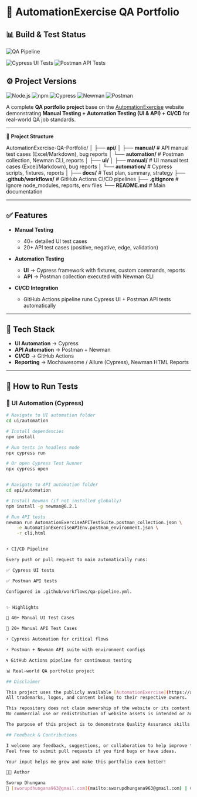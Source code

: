 # 🧪 AutomationExercise QA Portfolio  

## 📊 Build & Test Status

<!-- GitHub Actions QA Pipeline -->
![QA Pipeline](https://github.com/sworup-D/AutomationExercise-QA-Portfolio/actions/workflows/qa-pipeline.yml/badge.svg?branch=main)

<!-- Individual jobs in the QA Pipeline (ensure job IDs match your YAML) -->
![Cypress UI Tests](https://github.com/sworup-D/AutomationExercise-QA-Portfolio/actions/workflows/qa-pipeline.yml/badge.svg?branch=main&job=cypress-tests)
![Postman API Tests](https://github.com/sworup-D/AutomationExercise-QA-Portfolio/actions/workflows/qa-pipeline.yml/badge.svg?branch=main&job=postman-tests)

## ⚙️ Project Versions

![Node.js](https://img.shields.io/badge/node-v22.16.0-brightgreen)
![npm](https://img.shields.io/badge/npm-v10.9.2-blue)
![Cypress](https://img.shields.io/badge/Cypress-v13.7.3-green)
![Newman](https://img.shields.io/badge/Newman-v6.2.1-orange)
![Postman](https://img.shields.io/badge/Postman-v2.0.0-lightgrey)

A complete **QA portfolio project** base on the [AutomationExercise](https://automationexercise.com) website demonstrating **Manual Testing + Automation Testing (UI & API) + CI/CD** for real-world QA job standards.  

---

📂 **Project Structure**

AutomationExercise-QA-Portfolio/
│
├── **api/**
│   ├── **manual/**        # API manual test cases (Excel/Markdown), bug reports
│   └── **automation/**    # Postman collection, Newman CLI, reports
│
├── **ui/**
│   ├── **manual/**        # UI manual test cases (Excel/Markdown), bug reports
│   └── **automation/**    # Cypress scripts, fixtures, reports
│
├── **docs/**              # Test plan, summary, strategy
├── **.github/workflows/** # GitHub Actions CI/CD pipelines
├── **.gitignore**         # Ignore node_modules, reports, env files
└── **README.md**          # Main documentation

---

## ✅ Features  

- **Manual Testing**  
  - 40+ detailed UI test cases  
  - 20+ API test cases (positive, negative, edge, validation)  

- **Automation Testing**  
  - **UI** → Cypress framework with fixtures, custom commands, reports  
  - **API** → Postman collection executed with Newman CLI  

- **CI/CD Integration**  
  - GitHub Actions pipeline runs Cypress UI + Postman API tests automatically  

---

## 🚀 Tech Stack  

- **UI Automation** → Cypress  
- **API Automation** → Postman + Newman  
- **CI/CD** → GitHub Actions  
- **Reporting** → Mochawesome / Allure (Cypress), Newman HTML Reports  

---

## 🔄 How to Run Tests  

### 🔹 UI Automation (Cypress)
```bash
# Navigate to UI automation folder
cd ui/automation

# Install dependencies
npm install

# Run tests in headless mode
npx cypress run

# Or open Cypress Test Runner
npx cypress open


# Navigate to API automation folder
cd api/automation

# Install Newman (if not installed globally)
npm install -g newman@6.2.1

# Run API tests
newman run AutomationExerciseAPITestSuite.postman_collection.json \
    -e AutomationExerciseAPIEnv.postman_environment.json \
    -r cli,html


⚡ CI/CD Pipeline

Every push or pull request to main automatically runs:

✅ Cypress UI tests

✅ Postman API tests

Configured in .github/workflows/qa-pipeline.yml.


✨ Highlights

📌 40+ Manual UI Test Cases

📌 20+ Manual API Test Cases

⚡ Cypress Automation for critical flows

⚡ Postman + Newman API suite with environment configs

🌀 GitHub Actions pipeline for continuous testing

📊 Real-world QA portfolio project

## Disclaimer

This project uses the publicly available [AutomationExercise](https://automationexercise.com) website solely for educational and testing purposes.  
All trademarks, logos, and content belong to their respective owners.

This repository does not claim ownership of the website or its content.  
No commercial use or redistribution of website assets is intended or authorized.

The purpose of this project is to demonstrate Quality Assurance skills and build a professional portfolio.

## Feedback & Contributions

I welcome any feedback, suggestions, or collaboration to help improve this project!  
Feel free to submit pull requests if you find bugs or have ideas.  

Your input helps me grow and make this portfolio even better!

👨‍💻 Author

Sworup Dhungana
📧 [sworupdhungana963@gmail.com](mailto:sworupdhungana963@gmail.com) | 🌐 [LinkedIn](https://www.linkedin.com/in/sworup-dhungana-943075317/) | [GitHub](https://github.com/sworup-D)





